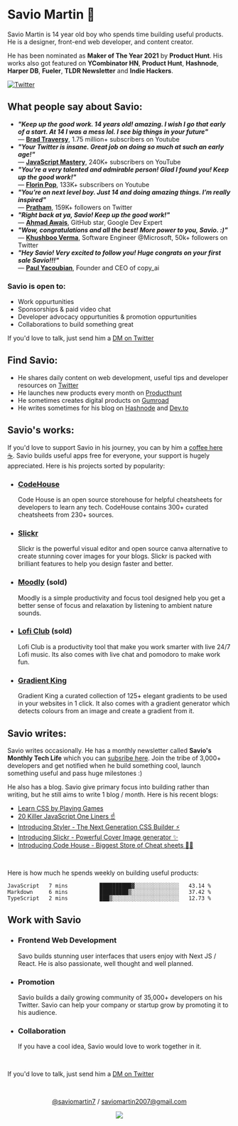 # Savio Martin 👋

Savio Martin is 14 year old boy who spends time building useful products. He is a designer, front-end web developer, and content creator. 

He has been nominated as **Maker of The Year 2021** by **Product Hunt**. His works also got featured on **YCombinator HN**, **Product Hunt**, **Hashnode**, **Harper DB**, **Fueler**, **TLDR Newsletter** and **Indie Hackers**.

[![Twitter](https://user-images.githubusercontent.com/61895712/150363205-8c2af146-cdea-4441-9802-2703e1b9d411.png)](https://twitter.com/saviomartin7)

## What people say about Savio:
- ***"Keep up the good work. 14 years old! amazing. I wish I go that early of a start. At 14 I was a mess lol. I see big things in your future"*** <br>
   — [**Brad Traversy**](https://www.youtube.com/traversymedia), 1.75 million+ subscribers on Youtube
- ***"Your Twitter is insane. Great job on doing so much at such an early age!"*** <br>
   — [**JavaScript Mastery**](https://www.youtube.com/c/JavaScriptMastery), 240K+ subscribers on YouTube
- ***"You’re a very talented and admirable person! Glad I found you! Keep up the good work!"*** <br>
   — [**Florin Pop**](https://www.youtube.com/florinpop), 133K+ subscribers on Youtube
- ***"You’re on next level boy. Just 14 and doing amazing things. I’m really inspired"*** <br>
   — [**Pratham**](https://twitter.com/Prathkum), 159K+ followers on Twitter
- ***"Right back at ya, Savio! Keep up the good work!"*** <br>
   — [**Ahmad Awais**](https://twitter.com/MrAhmadAwais), GitHub star, Google Dev Expert
- ***"Wow, congratulations and all the best! More power to you, Savio. :)"*** <br>
   — [**Khushboo Verma**](https://twitter.com/khushboooverma), Software Engineer @Microsoft, 50k+ followers on Twitter
- ***"Hey Savio! Very excited to follow you! Huge congrats on your first sale Savio!!!"*** <br>
   — [**Paul Yacoubian**](https://twitter.com/PaulYacoubian), Founder and CEO of copy_ai


### Savio is open to:
- Work oppurtunities
- Sponsorships & paid video chat
- Developer advocacy oppurtunities & promotion oppurtunities
- Collaborations to build something great

If you'd love to talk, just send him a [DM on Twitter](https://twitter.com/saviomartin7)

## Find Savio:
- He shares daily content on web development, useful tips and developer resources on [Twitter](https://twitter.com/saviomartin7)
- He launches new products every month on [Producthunt](https://www.producthunt.com/@saviomartin)
- He sometimes creates digital products on [Gumroad](https://saviomartin.gumroad.com/)
- He writes sometimes for his blog on [Hashnode](https://blog.saviomartin.com/) and [Dev.to](https://dev.to/saviomartin)

## Savio's works:
If you'd love to support Savio in his journey, you can by him a [coffee here ☕️](https://ko-fi.com/savio). Savio builds useful apps free for everyone, your support is hugely appreciated. Here is his projects sorted by popularity:

- ### [CodeHouse](https://codehouse.vercel.app/)
   Code House is an open source storehouse for helpful cheatsheets for developers to learn any tech. CodeHouse contains 300+ curated cheatsheets from 230+ sources. 
- ### [Slickr](https://slickr.vercel.app/)
   Slickr is the powerful visual editor and open source canva alternative to create stunning cover images for your blogs. Slickr is packed with brilliant features to help you design faster and better.
- ### [Moodly](http://moodly.site/) (sold)
   Moodly is a simple productivity and focus tool designed help you get a better sense of focus and relaxation by listening to ambient nature sounds.
- ### [Lofi Club](https://loficlub.vercel.app/) (sold)
   Lofi Club is a productivity tool that make you work smarter with live 24/7 Lofi music. Its also comes with live chat and pomodoro to make work fun.
- ### [Gradient King](https://gradient-king.vercel.app)
   Gradient King a curated collection of 125+ elegant gradients to be used in your websites in 1 click. It also comes with a gradient generator which detects colours from an image and create a gradient from it.

## Savio writes:

Savio writes occasionally. He has a monthly newsletter called **Savio's Monthly Tech Life** which you can [subsribe here](https://www.getrevue.co/profile/saviomartin7). Join the tribe of 3,000+ developers and get notified when he build something cool, launch something useful and pass huge milestones :)

He also has a blog. Savio give primary focus into building rather than writing, but he still aims to write 1 blog / month. Here is his recent blogs:
<!-- BLOG-POST-LIST:START -->
- [Learn CSS by Playing Games](https://blog.saviomartin.com/learn-css-by-playing-games)
- [20 Killer JavaScript One Liners ☝️](https://blog.saviomartin.com/20-killer-javascript-one-liners)
- [Introducing Styler - The Next Generation CSS Builder ⚡️](https://blog.saviomartin.com/styler)
- [Introducing Slickr - Powerful Cover Image generator ✨️](https://blog.saviomartin.com/introducing-slickr-powerful-cover-image-generator)
- [Introducing Code House - Biggest Store of Cheat sheets 👨‍💻](https://blog.saviomartin.com/introducing-code-house-biggest-store-of-cheat-sheets)
<!-- BLOG-POST-LIST:END -->

<br>

Here is how much he spends weekly on building useful products:

<!--START_SECTION:waka-->
```text
JavaScript   7 mins          ██████████▓░░░░░░░░░░░░░░   43.14 % 
Markdown     6 mins          █████████▒░░░░░░░░░░░░░░░   37.42 % 
TypeScript   2 mins          ███▒░░░░░░░░░░░░░░░░░░░░░   12.73 % 
```
<!--END_SECTION:waka-->

## Work with Savio

- ### Frontend Web Development
   Savo builds stunning user interfaces that users enjoy with Next JS / React. He is also passionate, well thought and well planned.
- ### Promotion
  Savio builds a daily growing community of 35,000+ developers on his Twitter. Savio can help your company or startup grow by promoting it to his audience.
- ### Collaboration
  If you have a cool idea, Savio would love to work together in it. 

<br>

If you'd love to talk, just send him a [DM on Twitter](https://twitter.com/saviomartin7)

<br>

<p align='center'><a href="https://twitter.com/saviomartin7">@saviomartin7<a> / <a href="mailto:saviomartin2007@gmail.com">saviomartin2007@gmail.com<a></p>
<p align='center'><img src='https://visitor-badge.laobi.icu/badge?page_id=saviomartin&left_color=blue&left_text=Total%20Visitors&right_color=#0096c7'></p>
